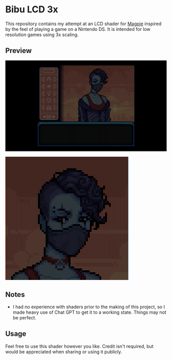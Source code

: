 # Bibu LCD 3x

This repository contains my attempt at an LCD shader for [Magpie](https://github.com/Blinue/Magpie) inspired by the feel of playing a game on a Nintendo DS. It is intended for low resolution games using 3x scaling.

## Preview

![Shader Screenshot](https://github.com/B1BU/Bibu-LCD-3x/raw/main/assets/Shader-Screenshot.png)

![Shader Screenshot Closeup](https://github.com/B1BU/Bibu-LCD-3x/raw/main/assets/Shader-Screenshot-Closeup.png)

## Notes

- I had no experience with shaders prior to the making of this project, so I made heavy use of Chat GPT to get it to a working state. Things may not be perfect.

## Usage

Feel free to use this shader however you like. Credit isn't required, but would be appreciated when sharing or using it publicly.
